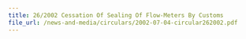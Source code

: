 ```yaml
---
title: 26/2002 Cessation Of Sealing Of Flow-Meters By Customs
file_url: /news-and-media/circulars/2002-07-04-circular262002.pdf
---
```

